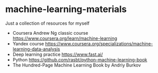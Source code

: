 # machine-learning-materials
Just a collection of resources for myself

  * Coursera Andrew Ng classic course https://www.coursera.org/learn/machine-learning
  * Yandex course https://www.coursera.org/specializations/machine-learning-data-analysis
  * Deep learning practice https://www.fast.ai/
  * Python https://github.com/rasbt/python-machine-learning-book
  * The Hundred-Page Machine Learning Book by Andriy Burkov


